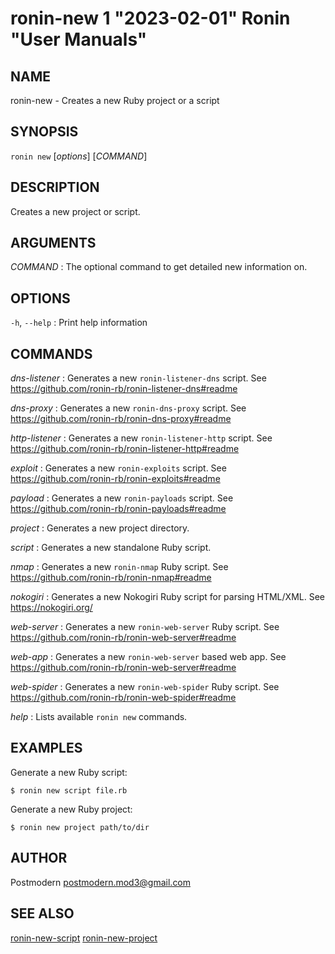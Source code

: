 # ronin-new 1 "2023-02-01" Ronin "User Manuals"

## NAME

ronin-new - Creates a new Ruby project or a script

## SYNOPSIS

`ronin new` [*options*] [*COMMAND*]

## DESCRIPTION

Creates a new project or script.

## ARGUMENTS

*COMMAND*
: The optional command to get detailed new information on.

## OPTIONS

`-h`, `--help`
: Print help information

## COMMANDS

*dns-listener*
: Generates a new `ronin-listener-dns` script.
  See https://github.com/ronin-rb/ronin-listener-dns#readme

*dns-proxy*
: Generates a new `ronin-dns-proxy` script.
  See https://github.com/ronin-rb/ronin-dns-proxy#readme

*http-listener*
: Generates a new `ronin-listener-http` script.
  See https://github.com/ronin-rb/ronin-listener-http#readme

*exploit*
: Generates a new `ronin-exploits` script.
  See https://github.com/ronin-rb/ronin-exploits#readme

*payload*
: Generates a new `ronin-payloads` script.
  See https://github.com/ronin-rb/ronin-payloads#readme

*project*
: Generates a new project directory.

*script*
: Generates a new standalone Ruby script.

*nmap*
: Generates a new `ronin-nmap` Ruby script.
  See https://github.com/ronin-rb/ronin-nmap#readme

*nokogiri*
: Generates a new Nokogiri Ruby script for parsing HTML/XML.
  See https://nokogiri.org/

*web-server*
: Generates a new `ronin-web-server` Ruby script.
  See https://github.com/ronin-rb/ronin-web-server#readme

*web-app*
: Generates a new `ronin-web-server` based web app.
  See https://github.com/ronin-rb/ronin-web-server#readme

*web-spider*
: Generates a new `ronin-web-spider` Ruby script.
  See https://github.com/ronin-rb/ronin-web-spider#readme

*help*
: Lists available `ronin new` commands.

## EXAMPLES

Generate a new Ruby script:

    $ ronin new script file.rb

Generate a new Ruby project:

    $ ronin new project path/to/dir

## AUTHOR

Postmodern <postmodern.mod3@gmail.com>

## SEE ALSO

[ronin-new-script](ronin-new-script.1.md) [ronin-new-project](ronin-new-project.1.md)
